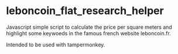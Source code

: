 # leboncoin_flat_research_helper
Javascript simple script to calculate the price per square meters and highlight some keywoeds in the famous french website leboncoin.fr.

Intended to be used with tampermonkey.
